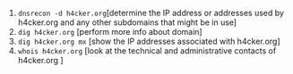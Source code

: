 1. `dnsrecon -d h4cker.org`[determine the IP address or addresses used by h4cker.org and any other subdomains that might be in use]
2. `dig h4cker.org` [perform more info about domain]
3. `dig h4cker.org mx` [show the IP addresses associated with h4cker.org]
4. `whois h4cker.org` [look at the technical and administrative contacts of h4cker.org ]